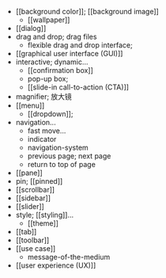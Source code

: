 - [[background color]]; [[background image]]
    - [[wallpaper]]
- [[dialog]]
- drag and drop; drag files
    - flexible drag and drop interface;
- [[graphical user interface (GUI)]]
- interactive; dynamic...
    - [[confirmation box]]
    - pop-up box;
    - [[slide-in call-to-action (CTA)]]
- magnifier; 放大镜
- [[menu]]
    - [[dropdown]];
- navigation...
    - fast move...
    - indicator
    - navigation-system
    - previous page; next page
    - return to top of page
- [[pane]]
- pin; [[pinned]]
- [[scrollbar]]
- [[sidebar]]
- [[slider]]
- style; [[styling]]...
    - [[theme]]
- [[tab]]
- [[toolbar]]
- [[use case]]
    - message-of-the-medium
- [[user experience (UX)]]
